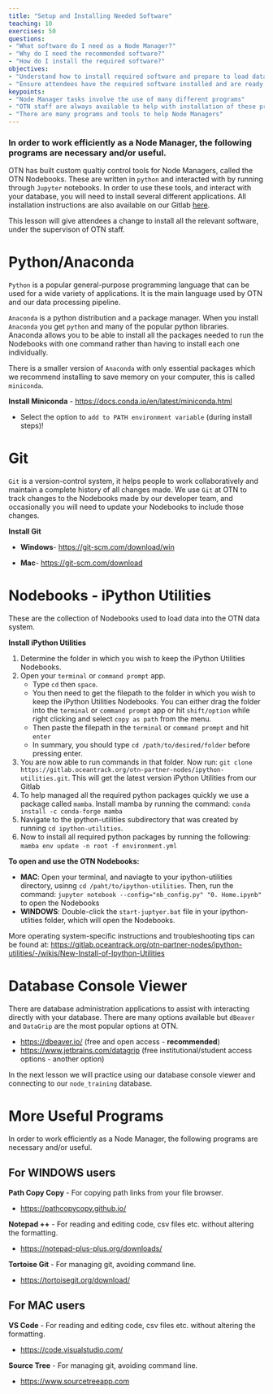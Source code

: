 ```yaml
---
title: "Setup and Installing Needed Software"
teaching: 10
exercises: 50
questions:
- "What software do I need as a Node Manager?"
- "Why do I need the recommended software?"
- "How do I install the required software?"
objectives:
- "Understand how to install required software and prepare to load data"
- "Ensure attendees have the required software installed and are ready to use it"
keypoints:
- "Node Manager tasks involve the use of many different programs"
- "OTN staff are always available to help with installation of these programs or any issues"
- "There are many programs and tools to help Node Managers"
---
```


### In order to work efficiently as a Node Manager, the following programs are necessary and/or useful.

OTN has built custom qualtiy control tools for Node Managers, called the OTN Nodebooks. These are written in `python` and interacted with by running through `Jupyter` notebooks. In order to use these tools, and interact with your database, you will need to install several different applications. All installation instructions are also available on our Gitlab [here](https://gitlab.oceantrack.org/otn-partner-nodes/ipython-utilities/-/wikis/home). 

This lesson will give attendees a change to install all the relevant software, under the supervison of OTN staff.

# Python/Anaconda

`Python` is a popular general-purpose programming language that can be used for a wide variety of applications. It is the main language used by OTN and our data processing pipeline.

`Anaconda` is a python distribution and a package manager. When you install `Anaconda` you get `python` and many of the popular python libraries. Anaconda allows you to be able to install all the packages needed to run the Nodebooks with one command rather than having to install each one individually. 

There is a smaller version of `Anaconda` with only essential packages which we recommend installing to save memory on your computer, this is called `miniconda`.

 **Install Miniconda** - https://docs.conda.io/en/latest/miniconda.html
  - Select the option to `add to PATH environment variable` (during install steps)!


# Git

`Git` is a version-control system, it helps people to work collaboratively and maintain a complete history of all changes made. We use `Git` at OTN to track changes to the Nodebooks made by our developer team, and occasionally you will need to update your Nodebooks to include those changes.

**Install Git** 

- **Windows**- https://git-scm.com/download/win

- **Mac**- https://git-scm.com/download


# Nodebooks - iPython Utilities 
These are the collection of Nodebooks used to load data into the OTN data system.

**Install iPython Utilities** 

1. Determine the folder in which you wish to keep the iPython Utilities Nodebooks.
1. Open your `terminal` or `command prompt` app. 
   * Type `cd` then `space`. 
   * You then need to get the filepath to the folder in which you wish to keep the iPython Utilities Nodebooks. You can either drag the folder into the `terminal` or `command prompt` app or hit `shift/option` while right clicking and select `copy as path` from the menu.
   * Then paste the filepath in the `terminal` or `command prompt` and hit `enter`
   * In summary, you should type `cd /path/to/desired/folder` before pressing enter.
1. You are now able to run commands in that folder. Now run: `git clone https://gitlab.oceantrack.org/otn-partner-nodes/ipython-utilities.git`. This will get the latest version iPython Utilities from our Gitlab
1. To help managed all the required python packages quickly we use a package called `mamba`. Install mamba by running the command: `conda install -c conda-forge mamba`
1. Navigate to the ipython-utilities subdirectory that was created by running `cd ipython-utilities`.
1. Now to install all required python packages by running the following: `mamba env update -n root -f environment.yml`

**To open and use the OTN Nodebooks:**
- **MAC**: Open your terminal, and naviagte to your ipython-utilities directory, usinng `cd /paht/to/ipython-utilities`. Then, run the command: `jupyter notebook --config="nb_config.py" "0. Home.ipynb"` to open the Nodebooks
- **WINDOWS**: Double-click the `start-juptyer.bat` file in your ipython-utlities folder, which will open the Nodebooks.

More operating system-specific instructions and troubleshooting tips can be found at: https://gitlab.oceantrack.org/otn-partner-nodes/ipython-utilities/-/wikis/New-Install-of-Ipython-Utilities


# Database Console Viewer

There are database administration applications to assist with interacting directly with your database. There are many options available but `dBeaver` and `DataGrip` are the most popular options at OTN. 

* https://dbeaver.io/ (free and open access - **recommended**)
* https://www.jetbrains.com/datagrip (free institutional/student access options - another option)

In the next lesson we will practice using our database console viewer and connecting to our `node_training` database.

# More Useful Programs

In order to work efficiently as a Node Manager, the following programs are necessary and/or useful.

## For WINDOWS users

**Path Copy Copy** - For copying path links from your file browser.
* https://pathcopycopy.github.io/

**Notepad ++** - For reading and editing code, csv files etc. without altering the formatting.
* https://notepad-plus-plus.org/downloads/

**Tortoise Git** - For managing git, avoiding command line.
* https://tortoisegit.org/download/

## For MAC users

**VS Code** - For reading and editing code, csv files etc. without altering the formatting.
* https://code.visualstudio.com/

**Source Tree** - For managing git, avoiding command line.
* https://www.sourcetreeapp.com


